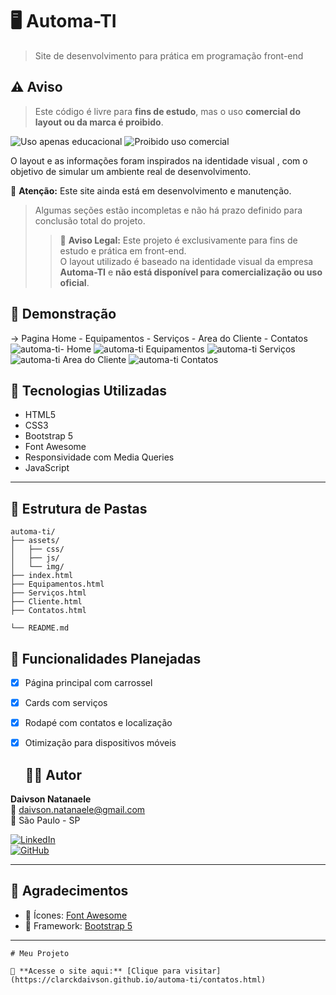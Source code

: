# 🖥️ Automa-TI


> Site de desenvolvimento para prática em programação front-end

## ⚠️ Aviso

> Este código é livre para **fins de estudo**, mas o uso **comercial do layout ou da marca é proibido**.


![Uso apenas educacional](https://img.shields.io/badge/uso-educacional-orange?style=for-the-badge&logo=github)
![Proibido uso comercial](https://img.shields.io/badge/uso%20comercial-proibido-red?style=for-the-badge&logo=probot)

O layout e as informações foram inspirados na identidade visual , com o objetivo de simular um ambiente real de desenvolvimento.


 🚧 **Atenção:** Este site ainda está em desenvolvimento e manutenção.  
> Algumas seções estão incompletas e não há prazo definido para conclusão total do projeto.
> > 🛑 **Aviso Legal:** Este projeto é exclusivamente para fins de estudo e prática em front-end.  
> O layout utilizado é baseado na identidade visual da empresa **Automa-TI** e **não está disponível para comercialização ou uso oficial**.


## 📸 Demonstração
-> Pagina Home - Equipamentos - Serviços - Area do Cliente - Contatos
![automa-ti- Home](https://github.com/ClarckDaivson/automa-ti/blob/main/assets/img/home.png)
![automa-ti Equipamentos](https://github.com/ClarckDaivson/automa-ti/blob/main/assets/img/equipamentos.png)
![automa-ti Serviços](https://github.com/ClarckDaivson/automa-ti/blob/main/assets/img/servicos.png)
![automa-ti Area do Cliente](https://github.com/ClarckDaivson/automa-ti/blob/main/assets/img/areacliente.png)
![automa-ti Contatos](https://github.com/ClarckDaivson/automa-ti/blob/main/assets/img/contatos.png)

## 🧩 Tecnologias Utilizadas

- HTML5
- CSS3
- Bootstrap 5
- Font Awesome
- Responsividade com Media Queries
- JavaScript

---

## 📁 Estrutura de Pastas

```plaintext
automa-ti/
├── assets/
│   ├── css/
│   ├── js/
│   └── img/
├── index.html
├── Equipamentos.html
├── Serviços.html
├── Cliente.html
├── Contatos.html

└── README.md
```


## 🚀 Funcionalidades Planejadas

- [x] Página principal com carrossel
- [x] Cards com serviços
- [x] Rodapé com contatos e localização
- [x] Otimização para dispositivos móveis

  ## 👨‍💻 Autor

**Daivson Natanaele**  
📧 daivson.natanaele@gmail.com  
📍 São Paulo - SP



[![LinkedIn](https://img.shields.io/badge/LinkedIn-Daivson%20Natanaele-blue?style=flat-square&logo=linkedin)](https://www.linkedin.com/in/daivson-natanaele-5834b745/l)  
[![GitHub](https://img.shields.io/badge/GitHub-daivsonnatanaele-000?style=flat-square&logo=github)](https://github.com/ClarckDaivson)

---

## 🙌 Agradecimentos


- 🎨 Ícones: [Font Awesome](https://fontawesome.com)
- 🧩 Framework: [Bootstrap 5](https://getbootstrap.com)

---


	# Meu Projeto

	🔗 **Acesse o site aqui:** [Clique para visitar](https://clarckdaivson.github.io/automa-ti/contatos.html)

